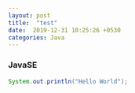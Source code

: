 ```yaml
---
layout: post
title:  "test"
date:  2019-12-31 10:25:26 +0530
categories: Java
---
```


### JavaSE ###

```java
System.out.println("Hello World");
```